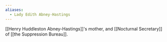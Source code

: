 ```yaml
---
aliases:
  - Lady Edith Abney-Hastings
---
```

[[Henry Huddleston Abney-Hastings]]'s mother, and [[Nocturnal Secretary]] of [[the Suppression Bureau]].